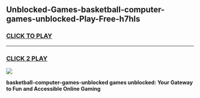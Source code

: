 
## Unblocked-Games-basketball-computer-games-unblocked-Play-Free-h7hls
<h3>
<a href="https://premium76.site?title=basketball-computer-games-unblocked&ref=18A1">CLICK TO PLAY</a></h3>
<hr>

<h3>
<a href="https://premium76.site?title=basketball-computer-games-unblocked&ref=18A1">CLICK 2 PLAY</a>
  
</h3>

<a href="https://premium76.site?title=basketball-computer-games-unblocked&ref=18A1"><img src="https://clearcache.store/games.png"></a>


**basketball-computer-games-unblocked games unblocked: Your Gateway to Fun and Accessible Online Gaming**
